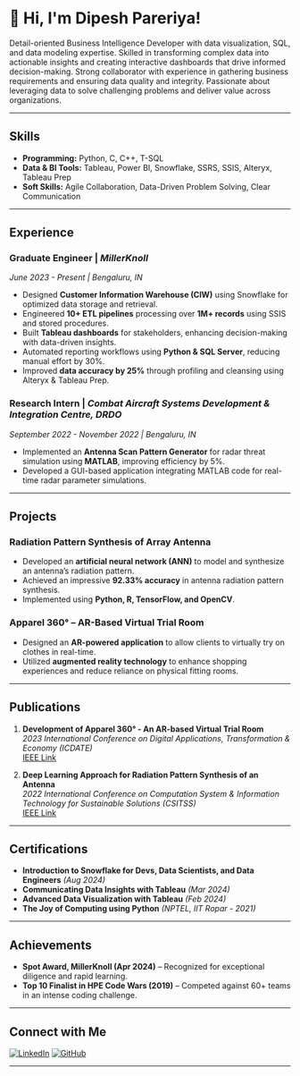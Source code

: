 # 👋 Hi, I'm Dipesh Pareriya!

Detail-oriented Business Intelligence Developer with data visualization, SQL, and data modeling expertise. Skilled in transforming complex data into actionable insights and creating interactive dashboards that drive informed decision-making. Strong collaborator with experience in gathering business requirements and ensuring data quality and integrity. Passionate about leveraging data to solve challenging problems and deliver value across organizations.

---

## Skills

- **Programming:** Python, C, C++, T-SQL  
- **Data & BI Tools:** Tableau, Power BI, Snowflake, SSRS, SSIS, Alteryx, Tableau Prep
- **Soft Skills:** Agile Collaboration, Data-Driven Problem Solving, Clear Communication  

---

## Experience

### **Graduate Engineer** | *MillerKnoll*  
*June 2023 - Present | Bengaluru, IN*  
- Designed **Customer Information Warehouse (CIW)** using Snowflake for optimized data storage and retrieval.  
- Engineered **10+ ETL pipelines** processing over **1M+ records** using SSIS and stored procedures.  
- Built **Tableau dashboards** for stakeholders, enhancing decision-making with data-driven insights.  
- Automated reporting workflows using **Python & SQL Server**, reducing manual effort by 30%.  
- Improved **data accuracy by 25%** through profiling and cleansing using Alteryx & Tableau Prep.  

### **Research Intern** | *Combat Aircraft Systems Development & Integration Centre, DRDO*  
*September 2022 - November 2022 | Bengaluru, IN*  
- Implemented an **Antenna Scan Pattern Generator** for radar threat simulation using **MATLAB**, improving efficiency by 5%.  
- Developed a GUI-based application integrating MATLAB code for real-time radar parameter simulations.  

---

## Projects

### **Radiation Pattern Synthesis of Array Antenna**  
- Developed an **artificial neural network (ANN)** to model and synthesize an antenna’s radiation pattern.  
- Achieved an impressive **92.33% accuracy** in antenna radiation pattern synthesis.  
- Implemented using **Python, R, TensorFlow, and OpenCV**.  

### **Apparel 360° – AR-Based Virtual Trial Room**  
- Designed an **AR-powered application** to allow clients to virtually try on clothes in real-time.  
- Utilized **augmented reality technology** to enhance shopping experiences and reduce reliance on physical fitting rooms.  

---

## Publications

1. **Development of Apparel 360° - An AR-based Virtual Trial Room**  
   *2023 International Conference on Digital Applications, Transformation & Economy (ICDATE)*  
   [IEEE Link](https://ieeexplore.ieee.org/document/10248652)  

2. **Deep Learning Approach for Radiation Pattern Synthesis of an Antenna**  
   *2022 International Conference on Computation System & Information Technology for Sustainable Solutions (CSITSS)*  
   [IEEE Link](https://ieeexplore.ieee.org/document/10026386)  

---

## Certifications

- **Introduction to Snowflake for Devs, Data Scientists, and Data Engineers** *(Aug 2024)*  
- **Communicating Data Insights with Tableau** *(Mar 2024)*  
- **Advanced Data Visualization with Tableau** *(Feb 2024)*  
- **The Joy of Computing using Python** *(NPTEL, IIT Ropar - 2021)*  

---

## Achievements

- **Spot Award, MillerKnoll (Apr 2024)** – Recognized for exceptional diligence and rapid learning.  
- **Top 10 Finalist in HPE Code Wars (2019)** – Competed against 60+ teams in an intense coding challenge.  

---

## Connect with Me

[![LinkedIn](https://img.shields.io/badge/LinkedIn-Profile-black?style=for-the-badge&logo=linkedin)](https://www.linkedin.com/in/dipeshpareriya/) 
[![GitHub](https://img.shields.io/badge/GitHub-Profile-black?style=for-the-badge&logo=github)](https://github.com/Dipesh-Pareriya)  

---
